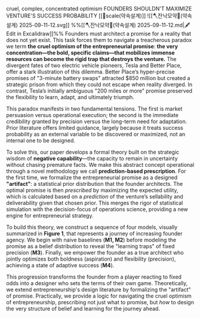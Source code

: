 cruel, complex, concentrated optimism
FOUNDERS SHOULDN'T MAXIMIZE VENTURE'S SUCCESS PROBABILITY
[[🎹scale(약속설계)]]
![[🪓잔낙모약🤙(약속설계) 2025-09-11-12.svg]]
%%[[🪓잔낙모약🤙(약속설계) 2025-09-11-12.md|🖋 Edit in Excalidraw]]%%
Founders must architect a promise for a reality that does not yet exist. This task forces them to navigate a treacherous paradox we term **the cruel optimism of the entrepreneurial promise**: **the very concentration—the bold, specific claims—that mobilizes immense resources can become the rigid trap that destroys the venture.** The divergent fates of two electric vehicle pioneers, Tesla and Better Place, offer a stark illustration of this dilemma. Better Place’s hyper-precise promises of "3-minute battery swaps" attracted $850 million but created a strategic prison from which they could not escape when reality diverged. In contrast, Tesla’s initially ambiguous "200 miles or more" promise preserved the flexibility to learn, adapt, and ultimately triumph.

This paradox manifests in two fundamental tensions. The first is market persuasion versus operational execution; the second is the immediate credibility granted by precision versus the long-term need for adaptation. Prior literature offers limited guidance, largely because it treats success probability as an external variable to be discovered or maximized, not an internal one to be designed.

To solve this, our paper develops a formal theory built on the strategic wisdom of **negative capability**—the capacity to remain in uncertainty without chasing premature facts. We make this abstract concept operational through a novel methodology we call **prediction-based prescription**. For the first time, we formalize the entrepreneurial promise as a designed **"artifact"**: a statistical prior distribution that the founder architects. The optimal promise is then _prescribed_ by maximizing the expected utility, which is calculated based on a _prediction_ of the venture’s sellability and deliverability given that chosen prior. This merges the rigor of statistical simulation with the decision-focus of operations science, providing a new engine for entrepreneurial strategy.

To build this theory, we construct a sequence of four models, visually summarized in **Figure 1**, that represents a journey of increasing founder agency. We begin with naive baselines (**M1, M2**) before modeling the promise as a belief distribution to reveal the "learning traps" of fixed precision (**M3**). Finally, we empower the founder as a true architect who jointly optimizes both boldness (aspiration) and flexibility (precision), achieving a state of adaptive success (**M4**).

This progression transforms the founder from a player reacting to fixed odds into a designer who sets the terms of their own game. Theoretically, we extend entrepreneurship's design literature by formalizing the "artifact" of promise. Practically, we provide a logic for navigating the cruel optimism of entrepreneurship, prescribing not just what to promise, but _how_ to design the very structure of belief and learning for the journey ahead.